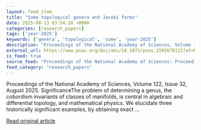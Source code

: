```yaml
---
layout: feed_item
title: "Some topological genera and Jacobi forms"
date: 2025-08-13 03:54:10 +0000
categories: [research_papers]
tags: ['year-2025']
keywords: ['genera', 'topological', 'some', 'year-2025']
description: "Proceedings of the National Academy of Sciences, Volume 122, Issue 32, August 2025"
external_url: https://www.pnas.org/doi/abs/10.1073/pnas.2502678122?af=R
is_feed: true
source_feed: "Proceedings of the National Academy of Sciences: Proceedings of the National Academy of Sciences: Table of Contents"
feed_category: "research_papers"
---
```


Proceedings of the National Academy of Sciences, Volume 122, Issue 32, August 2025. SignificanceThe problem of determining a genus, the cobordism invariants of classes of manifolds, is central in algebraic and differential topology, and mathematical physics. We elucidate three historically significant examples, by obtaining exact ...

[Read original article](https://www.pnas.org/doi/abs/10.1073/pnas.2502678122?af=R)
